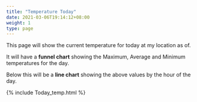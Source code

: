 ```yaml
---
title: "Temperature Today"
date: 2021-03-06T19:14:12+08:00
weight: 1
type: page
---
```


This page will show the current temperature for today at my location as of.

It will have a **funnel chart** showing the Maximum, Average and Minimum temperatures for the day.

Below this will be a **line chart** showing the above values by the hour of the day.

{% include Today_temp.html %}
